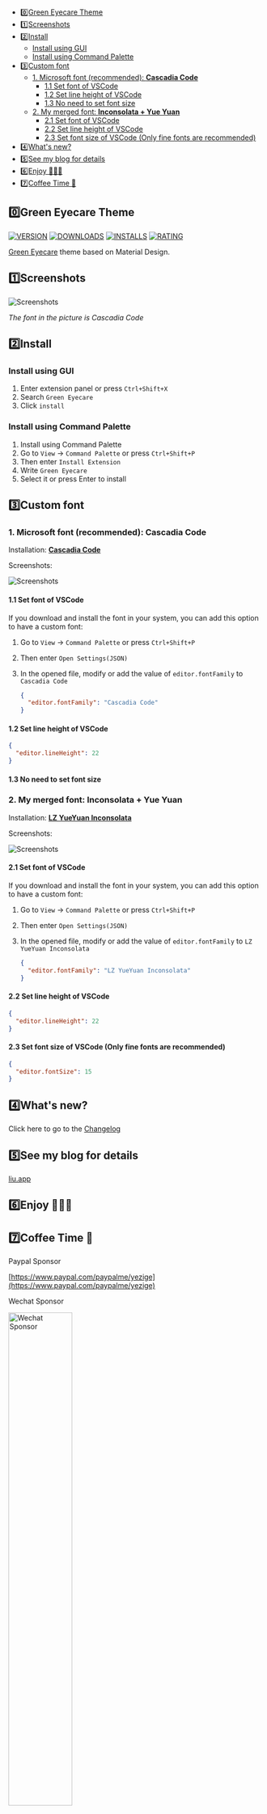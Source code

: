 <!-- TOC -->

- [0️⃣Green Eyecare Theme](#0️⃣green-eyecare-theme)
- [1️⃣Screenshots](#1️⃣screenshots)
- [2️⃣Install](#2️⃣install)
  - [Install using GUI](#install-using-gui)
  - [Install using Command Palette](#install-using-command-palette)
- [3️⃣Custom font](#3️⃣custom-font)
  - [1. Microsoft font (recommended): **Cascadia Code**](#1-microsoft-font-recommended-cascadia-code)
    - [1.1 Set font of VSCode](#11-set-font-of-vscode)
    - [1.2 Set line height of VSCode](#12-set-line-height-of-vscode)
    - [1.3 No need to set font size](#13-no-need-to-set-font-size)
  - [2. My merged font: **Inconsolata + Yue Yuan**](#2-my-merged-font-inconsolata--yue-yuan)
    - [2.1 Set font of VSCode](#21-set-font-of-vscode)
    - [2.2 Set line height of VSCode](#22-set-line-height-of-vscode)
    - [2.3 Set font size of VSCode (Only fine fonts are recommended)](#23-set-font-size-of-vscode-only-fine-fonts-are-recommended)
- [4️⃣What's new?](#4️⃣whats-new)
- [5️⃣See my blog for details](#5️⃣see-my-blog-for-details)
- [6️⃣Enjoy 🎉🎉🎉](#6️⃣enjoy-)
- [7️⃣Coffee Time 💝](#7️⃣coffee-time-)

<!-- /TOC -->

## 0️⃣Green Eyecare Theme

[![VERSION](https://vsmarketplacebadges.dev/version-short/yezige.vscode-theme-green-eyecare.png?style=for-the-badge&colorA=212121&colorB=a5d6a7&label=VERSION)](https://marketplace.visualstudio.com/items/yezige.vscode-theme-green-eyecare)
[![DOWNLOADS](https://vsmarketplacebadges.dev/downloads-short/yezige.vscode-theme-green-eyecare.png?style=for-the-badge&colorA=212121&colorB=a5d6a7&label=DOWNLOADS)](https://marketplace.visualstudio.com/items/yezige.vscode-theme-green-eyecare)
[![INSTALLS](https://vsmarketplacebadges.dev/installs-short/yezige.vscode-theme-green-eyecare.png?style=for-the-badge&colorA=212121&colorB=a5d6a7&label=INSTALLS)](https://marketplace.visualstudio.com/items/yezige.vscode-theme-green-eyecare)
[![RATING](https://vsmarketplacebadges.dev/rating-star/yezige.vscode-theme-green-eyecare.png?style=for-the-badge&colorA=212121&colorB=a5d6a7&label=RATING)](https://marketplace.visualstudio.com/items/yezige.vscode-theme-green-eyecare)

[Green Eyecare](https://github.com/yezige/vscode-theme-green-eyecare) theme based on Material Design.

## 1️⃣Screenshots

![Screenshots](https://raw.githubusercontent.com/yezige/vscode-theme-green-eyecare/master/screenshots/preview.png)

_The font in the picture is Cascadia Code_

## 2️⃣Install

### Install using GUI

1. Enter extension panel or press `Ctrl+Shift+X`
2. Search `Green Eyecare`
3. Click `install`

### Install using Command Palette

1. Install using Command Palette
2. Go to `View` -> `Command Palette` or press `Ctrl+Shift+P`
3. Then enter `Install Extension`
4. Write `Green Eyecare`
5. Select it or press Enter to install

## 3️⃣Custom font

### 1. Microsoft font (recommended): **Cascadia Code**

Installation: [**Cascadia Code**](https://github.com/microsoft/cascadia-code)

Screenshots:

![Screenshots](https://raw.githubusercontent.com/yezige/vscode-theme-green-eyecare/master/screenshots/preview-cascadia-code.png)

#### 1.1 Set font of VSCode

If you download and install the font in your system, you can add this option to have a custom font:

1. Go to `View` -> `Command Palette` or press `Ctrl+Shift+P`
2. Then enter `Open Settings(JSON)`
3. In the opened file, modify or add the value of `editor.fontFamily` to `Cascadia Code`

   ```json
   {
     "editor.fontFamily": "Cascadia Code"
   }
   ```

#### 1.2 Set line height of VSCode

```json
{
  "editor.lineHeight": 22
}
```

#### 1.3 No need to set font size

### 2. My merged font: **Inconsolata + Yue Yuan**

Installation: [**LZ YueYuan Inconsolata**](https://raw.githubusercontent.com/yezige/vscode-theme-green-eyecare/master/fonts/LZ-YueYuan-Inconsolata.otf)

Screenshots:

![Screenshots](https://raw.githubusercontent.com/yezige/vscode-theme-green-eyecare/master/screenshots/preview-LZ-YueYuan-Inconsolata.png)

#### 2.1 Set font of VSCode

If you download and install the font in your system, you can add this option to have a custom font:

1. Go to `View` -> `Command Palette` or press `Ctrl+Shift+P`
2. Then enter `Open Settings(JSON)`
3. In the opened file, modify or add the value of `editor.fontFamily` to `LZ YueYuan Inconsolata`

   ```json
   {
     "editor.fontFamily": "LZ YueYuan Inconsolata"
   }
   ```

#### 2.2 Set line height of VSCode

```json
{
  "editor.lineHeight": 22
}
```

#### 2.3 Set font size of VSCode (Only fine fonts are recommended)

```json
{
  "editor.fontSize": 15
}
```

## 4️⃣What's new?

Click here to go to the [Changelog](https://github.com/yezige/vscode-theme-green-eyecare/blob/master/CHANGELOG.md)

## 5️⃣See my blog for details

[liu.app](https://www.liu.app/2018/08/29/VSCode/%E4%BF%AE%E6%94%B9VSCode%E7%9A%84%E4%B8%BB%E9%A2%98%E9%A2%9C%E8%89%B2%E4%B8%BA%E6%8A%A4%E7%9C%BC%E7%BB%BF/)

## 6️⃣Enjoy 🎉🎉🎉

## 7️⃣Coffee Time 💝

Paypal Sponsor

[https://www.paypal.com/paypalme/yezige](https://www.paypal.com/paypalme/yezige)

Wechat Sponsor

<img src="https://raw.githubusercontent.com/yezige/vscode-theme-green-eyecare/master/screenshots/praise_small.png" width="50%" alt="Wechat Sponsor" align=center />
